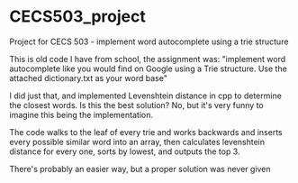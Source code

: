 # CECS503_project
Project for CECS 503 - implement word autocomplete using a trie structure

This is old code I have from school, the assignment was:
"implement word autocomplete like you would find on Google using a Trie structure. Use the attached dictionary.txt as your word base"

I did just that, and implemented Levenshtein distance in cpp to determine the closest words. Is this the best solution? No, but it's very funny to imagine this being the implementation.

The code walks to the leaf of every trie and works backwards and inserts every possible similar word into an array, then calculates levenshtein distance for every one, sorts by lowest, and outputs the top 3.

There's probably an easier way, but a proper solution was never given
